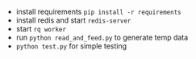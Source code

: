 * install requirements `pip install -r requirements`
* install redis and start `redis-server`
* start `rq worker`
* run `python read_and_feed.py` to generate temp data
* `python test.py` for simple testing